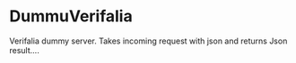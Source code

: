# DummuVerifalia
Verifalia dummy server. Takes incoming request with json and returns Json result....
